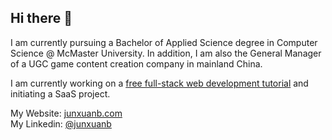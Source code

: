 ## Hi there 👋

I am currently pursuing a Bachelor of Applied Science degree in Computer Science @ McMaster University. In addition, I am also the General Manager of a UGC game content creation company in mainland China.

I am currently working on a [free full-stack web development tutorial](https://junxuanb.com/zh-cn/full-stack-tutorial/000-index/) and initiating a SaaS project.

My Website: [junxuanb.com](https://junxuanb.com/en/)  
My Linkedin: [@junxuanb](https://ca.linkedin.com/in/junxuanb)
